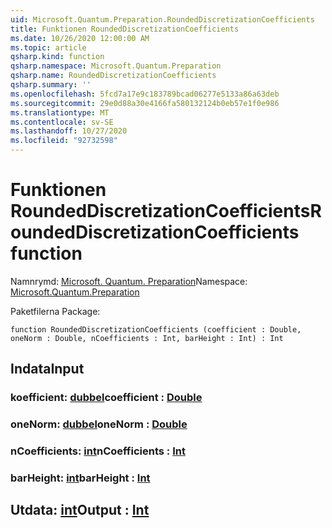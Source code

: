 ```yaml
---
uid: Microsoft.Quantum.Preparation.RoundedDiscretizationCoefficients
title: Funktionen RoundedDiscretizationCoefficients
ms.date: 10/26/2020 12:00:00 AM
ms.topic: article
qsharp.kind: function
qsharp.namespace: Microsoft.Quantum.Preparation
qsharp.name: RoundedDiscretizationCoefficients
qsharp.summary: ''
ms.openlocfilehash: 5fcd7a17e9c183789bcad06277e5133a86a63deb
ms.sourcegitcommit: 29e0d88a30e4166fa580132124b0eb57e1f0e986
ms.translationtype: MT
ms.contentlocale: sv-SE
ms.lasthandoff: 10/27/2020
ms.locfileid: "92732598"
---
```

# <a name="roundeddiscretizationcoefficients-function"></a><span data-ttu-id="230d0-102">Funktionen RoundedDiscretizationCoefficients</span><span class="sxs-lookup"><span data-stu-id="230d0-102">RoundedDiscretizationCoefficients function</span></span>

<span data-ttu-id="230d0-103">Namnrymd: [Microsoft. Quantum. Preparation](xref:Microsoft.Quantum.Preparation)</span><span class="sxs-lookup"><span data-stu-id="230d0-103">Namespace: [Microsoft.Quantum.Preparation](xref:Microsoft.Quantum.Preparation)</span></span>

<span data-ttu-id="230d0-104">Paketfilerna [](https://nuget.org/packages/)</span><span class="sxs-lookup"><span data-stu-id="230d0-104">Package: [](https://nuget.org/packages/)</span></span>




```qsharp
function RoundedDiscretizationCoefficients (coefficient : Double, oneNorm : Double, nCoefficients : Int, barHeight : Int) : Int
```


## <a name="input"></a><span data-ttu-id="230d0-105">Indata</span><span class="sxs-lookup"><span data-stu-id="230d0-105">Input</span></span>

### <a name="coefficient--double"></a><span data-ttu-id="230d0-106">koefficient: [dubbel](xref:microsoft.quantum.lang-ref.double)</span><span class="sxs-lookup"><span data-stu-id="230d0-106">coefficient : [Double](xref:microsoft.quantum.lang-ref.double)</span></span>




### <a name="onenorm--double"></a><span data-ttu-id="230d0-107">oneNorm: [dubbel](xref:microsoft.quantum.lang-ref.double)</span><span class="sxs-lookup"><span data-stu-id="230d0-107">oneNorm : [Double](xref:microsoft.quantum.lang-ref.double)</span></span>




### <a name="ncoefficients--int"></a><span data-ttu-id="230d0-108">nCoefficients: [int](xref:microsoft.quantum.lang-ref.int)</span><span class="sxs-lookup"><span data-stu-id="230d0-108">nCoefficients : [Int](xref:microsoft.quantum.lang-ref.int)</span></span>




### <a name="barheight--int"></a><span data-ttu-id="230d0-109">barHeight: [int](xref:microsoft.quantum.lang-ref.int)</span><span class="sxs-lookup"><span data-stu-id="230d0-109">barHeight : [Int](xref:microsoft.quantum.lang-ref.int)</span></span>





## <a name="output--int"></a><span data-ttu-id="230d0-110">Utdata: [int](xref:microsoft.quantum.lang-ref.int)</span><span class="sxs-lookup"><span data-stu-id="230d0-110">Output : [Int](xref:microsoft.quantum.lang-ref.int)</span></span>

